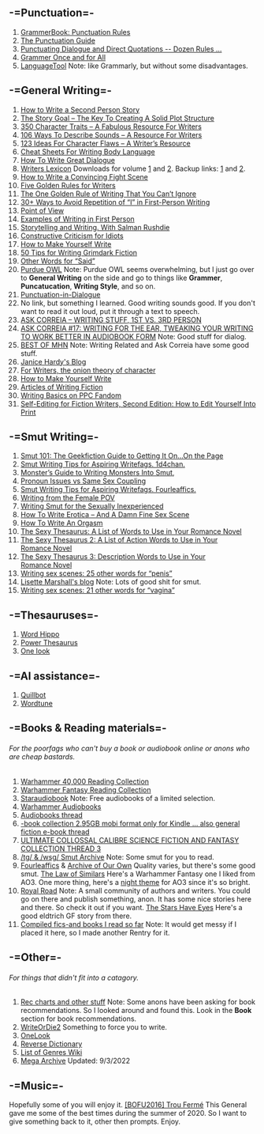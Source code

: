 ## -=Punctuation=-
1.  [GrammerBook: Punctuation Rules](https://www.grammarbook.com/punctuation_rules.asp)
2.  [The Punctuation Guide](https://www.thepunctuationguide.com/index.html)
3.  [Punctuating Dialogue and Direct Quotations -- Dozen Rules …](http://www.tinareber.com/wp-content/uploads/2013/08/punctuating.pdf)
4.  [Grammer Once and for All](http://www.grammar-once-and-for-all.com/punctuation/)
5. [LanguageTool](https://languagetool.org/) Note: like Grammarly, but without some disadvantages.
## -=General Writing=-
1. [How to Write a Second Person Story](https://electricliterature.com/how-to-write-a-second-person-story/)
2. [The Story Goal – The Key To Creating A Solid Plot Structure](https://www.writerswrite.co.za/the-story-goal-the-key-to-creating-a-solid-plot-structure/)
3. [350 Character Traits – A Fabulous Resource For Writers](https://www.writerswrite.co.za/a-fabulous-resource-for-writers-350-character-traits/)
4. [106 Ways To Describe Sounds – A Resource For Writers](https://www.writerswrite.co.za/106-ways-to-describe-sounds/)
5. [123 Ideas For Character Flaws – A Writer’s Resource](https://www.writerswrite.co.za/123-ideas-for-character-flaws/)
6. [Cheat Sheets For Writing Body Language](https://www.writerswrite.co.za/cheat-sheets-for-writing-body-language/)
7. [How To Write Great Dialogue](https://www.writerswrite.co.za/how-to-write-great-dialogue/)
8. [Writers Lexicon](https://kathysteinemann.com/archive.pdf) Downloads for volume [1](filedropper.com/writerslexicon1-kathysteinemann) and [2](filedropper.com/writerslexicon2-kathysteinemann). Backup links: [1](https://files.catbox.moe/nomq7l.pdf) and [2](https://files.catbox.moe/0ynhai.pdf).
9. [How to Write a Convincing Fight Scene](https://nybookeditors.com/2018/08/how-to-write-a-convincing-fight-scene/)
10. [Five Golden Rules for Writers](https://www.freelancewriting.com/freelancing/five-golden-rules-for-writers/)
11. [The One Golden Rule of Writing That You Can’t Ignore](https://writetodone.com/the-golden-rule-of-writing/)
12. [30+ Ways to Avoid Repetition of “I” in First-Person Writing](https://kathysteinemann.com/Musings/i-i-i/)
13. [Point of View](https://www.wattpad.com/124466560-how-to-write-fanfiction-point-of-view)
14. [Examples of Writing in First Person](https://examples.yourdictionary.com/examples-of-writing-in-first-person.html)
15. [Storytelling and Writing. With Salman Rushdie](https://rentry.co/thzzq)
16. [Constructive Criticism for Idiots](https://fourleaffics.miraheze.org/wiki/Constructive_Criticism_for_Idiots)
17. [How to Make Yourself Write](https://fourleaffics.miraheze.org/wiki/How_to_Make_Yourself_Write)
18. [50 Tips for Writing Grimdark Fiction](https://unitedfederationofcharles.blogspot.com/2017/04/50-tips-for-writing-grimdark-fiction.html)
19. [Other Words for “Said”](https://wordcounter.net/blog/2016/11/21/102701_other-words-for-said.html)
20. [Purdue OWL](https://owl.purdue.edu/owl/purdue_owl.html) Note: Purdue OWL seems overwhelming, but I just go over to **General Writing** on the side and go to things like **Grammer**, **Puncatucation**, **Writing Style**, and so on.
21. [Punctuation-in-Dialogue](http://theeditorsblog.net/2010/12/08/punctuation-in-dialogue/)
22. No link, but something I learned. Good writing sounds good. If you don't want to read it out loud, put it through a text to speech.
23. [ASK CORREIA – WRITING STUFF, 1ST VS. 3RD PERSON](https://monsterhunternation.com/2010/04/30/ask-correia-writing-stuff-1st-vs-3rd-person/)
24. [ASK CORREIA #17: WRITING FOR THE EAR, TWEAKING YOUR WRITING TO WORK BETTER IN AUDIOBOOK FORM](https://monsterhunternation.com/2017/01/18/ask-correia-17-writing-for-the-ear-tweaking-your-writing-to-work-better-in-audiobook-form/) Note: Good stuff for dialog.
25. [BEST OF MHN](https://monsterhunternation.com/best-of-mhn/) Note: Writing Related and Ask Correia have some good stuff.
26. [Janice Hardy's Blog](http://blog.janicehardy.com/)
27. [For Writers, the onion theory of character](http://www.martinturner.org.uk/martins-notes/for-writers-the-onion-theory-of-character/)
28. [How to Make Yourself Write](https://fourleaffics.miraheze.org/wiki/How_to_Make_Yourself_Write)
29. [Articles of Writing Fiction](http://theeditorsblog.net/fularchives/)
30. [Writing Basics on PPC Fandom](https://ppc.fandom.com/wiki/Category:Writing_Basics)
31. [Self-Editing for Fiction Writers, Second Edition: How to Edit Yourself Into Print](https://libgen.is/book/index.php?md5=378DC2ACDDFA931EAD042ABAD32943C4)
## -=Smut Writing=-
1. [Smut 101: The Geekfiction Guide to Getting It On...On the Page](https://geekfiction.livejournal.com/923997.html)
2. [Smut Writing Tips for Aspiring Writefags. 1d4chan.](https://1d4chan.org/wiki/Smut_Writing_Tips_for_Aspiring_Writefags)
3. [Monster’s Guide to Writing Monsters Into Smut](https://fourleaffics.miraheze.org/wiki/Monster%E2%80%99s_Guide_to_Writing_Monsters_Into_Smut),
4. [Pronoun Issues vs Same Sex Coupling](https://fourleaffics.miraheze.org/wiki/Pronoun_Issues_vs_Same_Sex_Coupling)
5. [Smut Writing Tips for Aspiring Writefags. Fourleaffics.](https://fourleaffics.miraheze.org/wiki/Smut_Writing_Tips_for_Aspiring_Writefags)
6. [Writing from the Female POV](https://fourleaffics.miraheze.org/wiki/Writing_from_the_Female_POV)
7. [Writing Smut for the Sexually Inexperienced](https://fourleaffics.miraheze.org/wiki/Writing_Smut_for_the_Sexually_Inexperienced)
8. [How To Write Erotica – And A Damn Fine Sex Scene](https://jerichowriters.com/how-to-write-erotica-and-a-damn-fine-sex-scene/)
9. [How To Write An Orgasm](https://richardbacula.wordpress.com/2018/06/01/how-to-write-an-orgasm/)
10. [The Sexy Thesaurus: A List of Words to Use in Your Romance Novel](https://laurelclarke.com/2014/08/18/sexy-thesaurus-romance-erotica-words)
11. [The Sexy Thesaurus 2: A List of Action Words to Use in Your Romance Novel](https://laurelclarke.com/2015/07/18/the-sexy-thesaurus-list-action-words-to-use-in-your-romance-novel/)
12. [The Sexy Thesaurus 3: Description Words to Use in Your Romance Novel](https://laurelclarke.com/2018/06/25/the-sexy-thesaurus-3-description-words-to-use-in-your-romance-novel/)
13. [Writing sex scenes: 25 other words for “penis”](https://lisettemarshall.com/writing/other-words-for-penis/)
14. [Lisette Marshall's blog](https://lisettemarshall.com/category/writing/) Note: Lots of good shit for smut.
15. [Writing sex scenes: 21 other words for “vagina”](https://lisettemarshall.com/writing/other-words-for-vagina/)
## -=Thesauruses=-
1. [Word Hippo](https://www.wordhippo.com/)
2. [Power Thesaurus](https://www.powerthesaurus.org/)
3. [One look](https://www.onelook.com/thesaurus/)
## -=AI assistance=-
1. [Quillbot](https://quillbot.com/)
2. [Wordtune](https://www.wordtune.com/)
## -=Books & Reading materials=-
###### For the poorfags who can't buy a book or audiobook online or anons who are cheap bastards.
1. [Warhammer 40,000 Reading Collection](https://mega.nz/folder/XyA1HC7C#bOROPmDLSC4KCFVGPVfSVQ)
2. [Warhammer Fantasy Reading Collection](https://mega.nz/folder/26AFCSwR#6VCmEeg73zJfEtl-sEf8Bw)
3. [Staraudiobook](https://staraudiobook.com/) Note: Free audiobooks of a limited selection.
4. [Warhammer Audiobooks](https://40kaudio.com/)
5. [Audiobooks thread](https://boards.4chan.org/t/thread/1029385)
6. [-book collection 2.95GB mobi format only for Kindle ... also general fiction e-book thread](https://boards.4chan.org/t/thread/1035425)
7. [ULTIMATE COLLOSSAL CALIBRE SCIENCE FICTION AND FANTASY COLLECTION THREAD 3](https://boards.4chan.org/t/thread/1023504#p1023504)
8. [/tg/ & /wsg/ Smut Archive](https://mega.nz/folder/nr5A1RhY#CDnWMKmIg5VO37VTlplESA) Note: Some smut for you to read.
9. [Fourleaffics](https://fourleaffics.miraheze.org/wiki/Special:MostLinkedCategories) & [Archive of Our Own](https://archiveofourown.org/) Quality varies, but there's some good smut. [The Law of Similars](https://archiveofourown.org/works/28371390/chapters/69514455) Here's a Warhammer Fantasy one I liked from AO3. One more thing, here's a [night theme](https://github.com/cicerakes/DarkNight-AO3) for AO3 since it's so bright.
10. [Royal Road](https://www.royalroad.com/) Note: A small community of authors and writers. You could go on there and publish something, anon. It has some nice stories here and there. So check it out if you want. [The Stars Have Eyes](https://www.royalroad.com/fiction/33261/the-stars-have-eyes) Here's a good eldtrich GF story from there.
11. [Compiled fics-and books I read so far](https://rentry.co/Compiled-fics-and-books-I-read-so-far) Note: It would get messy if I placed it here, so I made another Rentry for it.
## -=Other=-
###### For things that didn't fit into a catagory.
1. [Rec charts and other stuff](https://mega.nz/folder/kj5hWI6J#0cyw0-ZdvZKOJW3fPI6RfQ) Note: Some anons have been asking for book recommendations. So I looked around and found this. Look in the **Book** section for book recommendations.
2. [WriteOrDie2](https://v2.writeordie.com/) Something to force you to write.
3. [OneLook](https://onelook.com/)
4. [Reverse Dictionary](https://reversedictionary.org/)
5. [List of Genres Wiki](https://en.wikipedia.org/wiki/List_of_genres)
6. [Mega Archive](https://mega.nz/folder/hMxBhb5S#mXHpcuZmz624xm7qBxD45g) Updated: 9/3/2022
## -=Music=-
Hopefully some of you will enjoy it.
[[BOFU2016] Trou Fermé](https://soundcloud.com/thinaticsystem/trou-ferme)
This General gave me some of the best times during the summer of 2020. So I want to give something back to it, other then prompts. Enjoy.